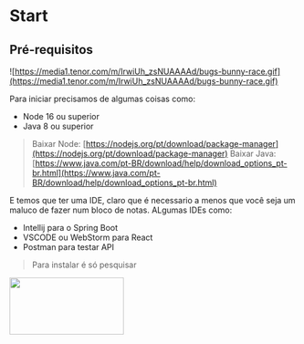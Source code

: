 # Start

## Pré-requisitos
![https://media1.tenor.com/m/IrwiUh_zsNUAAAAd/bugs-bunny-race.gif](https://media1.tenor.com/m/IrwiUh_zsNUAAAAd/bugs-bunny-race.gif)

Para iniciar precisamos de algumas coisas como:
- Node 16 ou superior
- Java 8 ou superior

> Baixar Node: [https://nodejs.org/pt/download/package-manager](https://nodejs.org/pt/download/package-manager) 
> Baixar Java: [https://www.java.com/pt-BR/download/help/download_options_pt-br.html](https://www.java.com/pt-BR/download/help/download_options_pt-br.html)

E temos que ter uma IDE, claro que é necessario a menos que você seja um maluco de fazer num bloco de notas.
ALgumas IDEs como:
- Intellij para o Spring Boot
- VSCODE ou WebStorm para React
- Postman para testar API

> Para instalar é só pesquisar
<img src="https://media.tenor.com/7y_jWANpVz0AAAAi/cat-cats.gif" width="200" height="100"/>